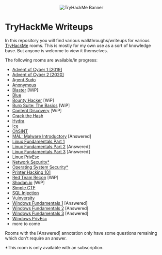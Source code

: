 
<p align="center">
   <img src="https://jarrodrizor.com/wp-content/uploads/2022/03/thm_banner.jpeg" alt="TryHackMe Banner">
</p>

# TryHackMe Writeups

In this repository you will find various walkthroughs/writeups for various [TryHackMe](https://tryhackme.com/) rooms. This is mostly for my own use as a sort of knowledge base. But anyone is welcome to view it themselves.

The following rooms are available/in progress:

- [Advent of Cyber 1 [2019]](25daysofchristmas/25daysofchristmas.md)
- [Advent of Cyber 2 [2020]](adventofcyber2/adventofcyber2.md)
- [Agent Sudo](agentsudoctf/agentsudoctf.md)
- [Anonymous](anonymous/anonymous.md)
- [Blaster](blaster/blaster.md) [WiP]
- [Blue](blue/blue.md)
- [Bounty Hacker](cowboyhacker/cowboyhacker.md) [WiP]
- [Burp Suite: The Basics](burpsuitebasics/burpsuitebasics.md) [WiP]
- [Content Discovery](contentdiscovery/contentdiscovery.md) [WiP]
- [Crack the Hash](crackthehash/crackthehash.md)
- [Hydra](hydra/hydra.md)
- [Ice](ice/ice.md)
- [OhSINT](ohsint/ohsint.md)
- [MAL: Malware Introductory](malmalintroductory/malmalintroductory.md) [Answered]
- [Linux Fundamentals Part 1](linuxfundamentalspart1/linuxfundamentalspart1.md)
- [Linux Fundamentals Part 2](linuxfundamentalspart2/linuxfundamentalspart2.md) [Answered]
- [Linux Fundamentals Part 3](linuxfundamentalspart3/linuxfundamentalspart3.md) [Answered]
- [Linux PrivEsc](linuxprivesc/linuxprivesc.md)
- [Network Security*](intronetworksecurity/intronetworksecurity.md)
- [Operating System Security*](operatingsystemsecurity/operatingsystemsecurity.md)
- [Printer Hacking 101](printerhacking101/printerhacking101.md)
- [Red Team Recon](redteamrecon/redteamrecon.md) [WiP]
- [Shodan.io](shodan/shodan.md) [WiP]
- [Simple CTF](easyctf/easyctf.md)
- [SQL Injection](sql_injection/sql_injection.md)
- [Vulnversity](vulnversity/vulnversity.md)
- [Windows Fundamentals 1](windowsfundamentals1/windowsfundamentals.md) [Answered]
- [Windows Fundamentals 2](windowsfundamentals2/windowsfundamentals2.md) [Answered]
- [Windows Fundamentals 3](windowsfundamentals3/windowsfundamentals3.md) [Answered]
- [Windows PrivEsc](windows10privesc/windows10privesc.md)
- more to come

Rooms with the [Answered] annotation only have some questions remaining which don't require an answer.

*This room is only available with an subscription.
